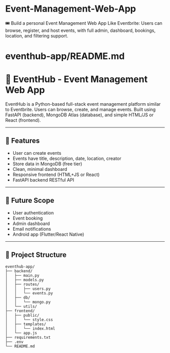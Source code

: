 # Event-Management-Web-App
🎟️ Build a personal Event Management Web App Like Eventbrite: Users can browse, register, and host events, with full admin, dashboard, bookings, location, and filtering support.
# eventhub-app/README.md

# 🌟 EventHub - Event Management Web App

EventHub is a Python-based full-stack event management platform similar to Eventbrite. Users can browse, create, and manage events. Built using FastAPI (backend), MongoDB Atlas (database), and simple HTML/JS or React (frontend).

---

## 🚀 Features
- User can create events
- Events have title, description, date, location, creator
- Store data in MongoDB (free tier)
- Clean, minimal dashboard
- Responsive frontend (HTML+JS or React)
- FastAPI backend RESTful API

---

## 🚫 Future Scope
- User authentication
- Event booking
- Admin dashboard
- Email notifications
- Android app (Flutter/React Native)

---

## 📂 Project Structure

```
eventhub-app/
├── backend/
│   ├── main.py
│   ├── models.py
│   ├── routes/
│   │   ├── users.py
│   │   └── events.py
│   ├── db/
│   │   └── mongo.py
│   └── utils/
├── frontend/
│   ├── public/
│   │   └── style.css
│   ├── templates/
│   │   └── index.html
│   └── app.js
├── requirements.txt
├── .env
└── README.md
```
